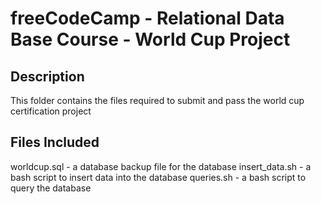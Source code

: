 # freeCodeCamp - Relational Data Base Course - World Cup Project

## Description

This folder contains the files required to submit and pass the world cup certification project

## Files Included

worldcup.sql  -  a database backup file for the database
insert_data.sh  -  a bash script to insert data into the database
queries.sh   -  a bash script to query the database
